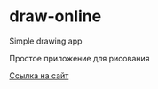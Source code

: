 # draw-online
Simple drawing app

Простое приложение для рисования

[Ссылка на сайт](https://draw-online.web.app)
